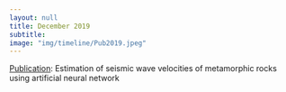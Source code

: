 ```yaml
---
layout: null
title: December 2019
subtitle:
image: "img/timeline/Pub2019.jpeg"
---
```

[Publication](https://doi.org/10.1016/j.matpr.2019.11.320):
Estimation of seismic wave velocities of metamorphic rocks using artificial neural network


